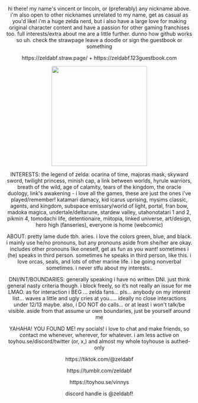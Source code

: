<p align=center> hi there! my name's vincent or lincoln, or (preferably) any nickname above. i'm also open to other nicknames unrelated to my name, get as casual as you'd like!
i'm a huge zelda nerd, but i also have a large love for making original character content and have a passion for other gaming franchises too. full interests/extra about me are a little further. dunno how github works so uh. check the strawpage leave a doodle or sign the guestbook or something <p align=center>
<p align=center> https://zeldabf.straw.page/ + https://zeldabf.123guestbook.com <p align=center>

<p><p align=center><img src="https://i.pinimg.com/originals/43/ed/7f/43ed7f9daa8cd72166b6cd5eb2a27fd4.gif" class="fr-fic fr-dib" width="257.993" height="268.734"></p><p align=center>

<p align=center> INTERESTS:
the legend of zelda: ocarina of time, majoras mask, skyward sword, twilight princess, minish cap, a link between worlds, hyrule warriors, breath of the wild, age of calamity, tears of the kingdom, the oracle duology, link's awakening - i love all the games, these are just the ones i've played/remember! katamari damacy, kid icarus uprising,
mysims classic, agents, and kingdom, subspace emissary/world of light, portal, fran bow, madoka magica, undertale/deltarune, stardew valley, utahonotatari 1 and 2, pikmin 4, tomodachi life, detentionaire, miitopia, linked universe, art/design, hero high (fanseries), everyone is home (webcomic) <p align=center>

  
 <p align=center> ABOUT:
pretty lame dude tbh.
aries. i love the colors green, blue, and black. i mainly use he/no pronouns, but any pronouns aside from she/her are okay. includes other pronouns like oneself, get as fun as you want! sometimes i (he) speaks in third person. sometimes he speaks in third person, like this. i love orcas, seals, and lots of other marine life. i be going nonverbal sometimes. i never stfu about my interests..<p align=center>

<p align=center> DNI/INT/BOUNDARIES:
generally speaking i have no written DNI. just think general nasty criteria though. i block freely, so it’s not really an issue for me LMAO. as for interaction i BEG … zelda fans… pls… anybody on my interest list… waves a little and ugly cries at you….. ideally no close interactions under 12/13 maybe. also, i DO NOT do calls... or at least i won't talk/be visible. aside from that assume ur own boundaries, just be yourself around me <p align=center>

<p align=center> YAHAHA! YOU FOUND ME!
my socials! i love to chat and make friends, so contact me whenever, wherever, for whatever. i am less active on toyhou.se/discord/twitter (or, x,) and almost my whole toyhouse is authed-only <p align=center>
<p align=center> https://tiktok.com/@zeldabf <p align=center>
<p align=center> https://tumblr.com/zeldabf <p align=center>
<p align=center> https://toyhou.se/vinnys <p align=center>
<p align=center> discord handle is @zeldabf! <p align=center>
